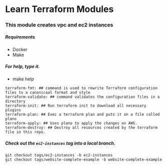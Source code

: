 # Learn Terraform Modules

### This module creates vpc and ec2 instances

##### Requirements

- Docker 
- Make

##### For help, type it.
- make help
```make
terraform-fmt: ## command is used to rewrite Terraform configuration files to a canonicaal format and style
terraform-validate: ## command validates the configuration files in a directory
terraform-init: ## Run terraform init to download all necessary plugins
terraform-plan: ## Exec a terraform plan and puts it on a file called plano
terraform-apply: ## Uses plano to apply the changes on AWS.
terraform-destroy: ## Destroy all resources created by the terraform file in this repo.
```

##### Check out the ```ec2-instances``` tag into a local branch.
```git 
git checkout tags/ec2-instances -b ec2-instances
git checkout tags/website-complete-example -b website-complete-example
```

